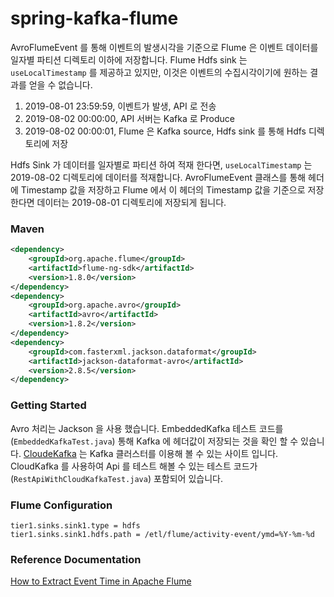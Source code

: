 
# spring-kafka-flume

AvroFlumeEvent 를 통해 이벤트의 발생시각을 기준으로 Flume 은 이벤트 데이터를 일자별 파티션 디렉토리 이하에 저장합니다. 
Flume Hdfs sink 는 `useLocalTimestamp` 를 제공하고 있지만, 이것은 이벤트의 수집시각이기에 원하는 결과를 얻을 수 없습니다.

1. 2019-08-01 23:59:59, 이벤트가 발생, API 로 전송
1. 2019-08-02 00:00:00, API 서버는 Kafka 로 Produce
1. 2019-08-02 00:00:01, Flume 은 Kafka source, Hdfs sink 를 통해 Hdfs 디렉토리에 저장

Hdfs Sink 가 데이터를 일자별로 파티션 하여 적재 한다면, `useLocalTimestamp` 는 2019-08-02 디렉토리에 데이터를 적재합니다. 
AvroFlumeEvent 클래스를 통해 헤더에 Timestamp 값을 저장하고 Flume 에서 이 헤더의 Timestamp 값을 기준으로 저장한다면 데이터는 2019-08-01 디렉토리에 저장되게 됩니다.


### Maven

```xml
<dependency>
    <groupId>org.apache.flume</groupId>
    <artifactId>flume-ng-sdk</artifactId>
    <version>1.8.0</version>
</dependency>
<dependency>
    <groupId>org.apache.avro</groupId>
    <artifactId>avro</artifactId>
    <version>1.8.2</version>
</dependency>
<dependency>
    <groupId>com.fasterxml.jackson.dataformat</groupId>
    <artifactId>jackson-dataformat-avro</artifactId>
    <version>2.8.5</version>
</dependency>
```

### Getting Started

Avro 처리는 Jackson 을 사용 했습니다. EmbeddedKafka 테스트 코드를(`EmbeddedKafkaTest.java`) 통해 Kafka 에 헤더값이 저장되는 것을 확인 할 수 있습니다. 
[CloudeKafka](https://www.cloudkarafka.com/) 는 Kafka 클러스터를 이용해 볼 수 있는 사이트 입니다. 
CloudKafka 를 사용하여 Api 를 테스트 해볼 수 있는 테스트 코드가(`RestApiWithCloudKafkaTest.java`) 포함되어 있습니다. 


### Flume Configuration
```properties
tier1.sinks.sink1.type = hdfs
tier1.sinks.sink1.hdfs.path = /etl/flume/activity-event/ymd=%Y-%m-%d

```

### Reference Documentation

[How to Extract Event Time in Apache Flume](http://shzhangji.com/blog/2017/08/05/how-to-extract-event-time-in-apache-flume/)




